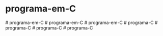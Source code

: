 
# programa-em-C
#   p r o g r a m a - e m - C  
 #   p r o g r a m a - e m - C  
 #   p r o g r a m a - e m - C  
 #   p r o g r a m a - C  
 #   p r o g r a m a - C  
 #   p r o g r a m a - C  
 #   p r o g r a m a - C  
 
